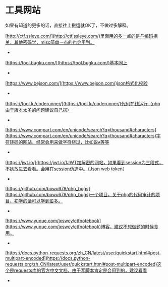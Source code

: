 # 工具网站

如果有知道的更多的话，直接往上搬运就OK了，不做过多解释。


[http://ctf.ssleye.com/](http://ctf.ssleye.com/)里面用的多一点的是与编码相关，其他密码学，misc简单一点的也会用到。

* 
[https://tool.bugku.com/](https://tool.bugku.com/)基本同上

* 
[https://www.bejson.com/](https://www.bejson.com/)json格式化校验

* 
[https://tool.lu/coderunner/](https://tool.lu/coderunner/)代码在线运行（php由于版本太多的问题建议自己搭）

* 
[https://www.compart.com/en/unicode/search?q=thousand#characters](https://www.compart.com/en/unicode/search?q=thousand#characters)字符转码的网站，经常会用来做字符绕过，比如说ᴀ等等

* 
[https://jwt.io/](https://jwt.io/)JWT加解密的网站，如果看到session为三段式，不妨放进去看看。会用在session伪造中。（Json web token）

* 
[https://github.com/bowu678/php_bugs](https://github.com/bowu678/php_bugs)一个项目，关于php的代码审计的项目，初学的话可以学到蛮多。

* 
[https://www.yuque.com/jxswcy/ctfnotebook](https://www.yuque.com/jxswcy/ctfnotebook)博客，建议不想做题的时候食用。

* 
[https://docs.python-requests.org/zh_CN/latest/user/quickstart.html#post-multipart-encoded](https://docs.python-requests.org/zh_CN/latest/user/quickstart.html#post-multipart-encoded)这个是requests库的官方中文文档，由于写脚本肯定是会用到的，建议看看

* 


